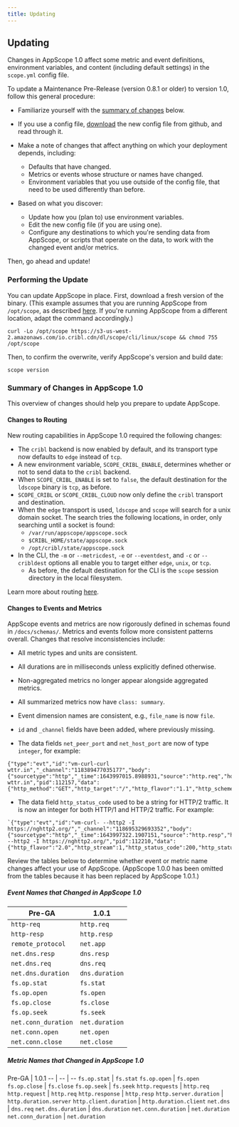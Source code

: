 ```yaml
---
title: Updating
---
```


## Updating

Changes in AppScope 1.0 affect some metric and event definitions, environment variables, and content (including default settings) in the `scope.yml` config file.

To update a Maintenance Pre-Release (version 0.8.1 or older) to version 1.0, follow this general procedure:

* Familiarize yourself with the [summary of changes](#summary-of-changes) below.

* If you use a config file, [download](https://github.com/criblio/appscope/blob/master/conf/scope.yml) the new config file from github, and read through it. 

* Make a note of changes that affect anything on which your deployment depends, including:
  * Defaults that have changed.
  * Metrics or events whose structure or names have changed.
  * Environment variables that you use outside of the config file, that need to be used differently than before.

* Based on what you discover:
  * Update how you (plan to) use environment variables.
  * Edit the new config file (if you are using one).
  * Configure any destinations to which you're sending data from AppScope, or scripts that operate on the data, to work with the changed event and/or metrics.

Then, go ahead and update!

### Performing the Update

You can update AppScope in place. First, download a fresh version of the binary. (This example assumes that you are running AppScope from `/opt/scope`, as described [here](/docs/downloading#where-from). If you're running AppScope from a different location, adapt the command accordingly.) 

```
curl -Lo /opt/scope https://s3-us-west-2.amazonaws.com/io.cribl.cdn/dl/scope/cli/linux/scope && chmod 755 /opt/scope
```

Then, to confirm the overwrite, verify AppScope's version and build date:

```
scope version
```

<span id="summary-of-changes"> </span>

### Summary of Changes in AppScope 1.0

This overview of changes should help you prepare to update AppScope.

#### Changes to Routing 

New routing capabilities in AppScope 1.0 required the following changes: 

- The `cribl` backend is now enabled by default, and its transport type now defaults to `edge` instead of `tcp`.
- A new environment variable, `SCOPE_CRIBL_ENABLE`, determines whether or not to send data to the `cribl` backend.
- When `SCOPE_CRIBL_ENABLE` is set to `false`, the default destination for the `ldscope` binary is `tcp`, as before.
- `SCOPE_CRIBL` or `SCOPE_CRIBL_CLOUD` now only define the `cribl` transport and destination.
- When the `edge` transport is used, `ldscope` and `scope` will search for a unix domain socket. The search tries the following locations, in order, only searching until a socket is found:  
  - `/var/run/appscope/appscope.sock`
  - `$CRIBL_HOME/state/appscope.sock`
  - `/opt/cribl/state/appscope.sock`
- In the CLI, the `-m` or `--metricdest`, `-e` or `--eventdest`, and `-c` or `--cribldest` options all enable you to target either `edge`, `unix`, or `tcp`.
  - As before, the default destination for the CLI is the `scope` session directory in the local filesystem.

Learn more about routing [here](/docs/data-routing).

#### Changes to Events and Metrics

AppScope events and metrics are now rigorously defined in schemas found in `/docs/schemas/`. Metrics and events follow more consistent patterns overall. Changes that resolve inconsistencies include:

- All metric types and units are consistent.
- All durations are in milliseconds unless explicitly defined otherwise.
- Non-aggregated metrics no longer appear alongside aggregated metrics.
- All summarized metrics now have `class: summary`.
- Event dimension names are consistent, e.g., `file_name` is now `file`.
- `id` and `_channel` fields have been added, where previously missing.

- The data fields `net_peer_port` and `net_host_port` are now of type `integer`, for example:

```
{"type":"evt","id":"vm-curl-curl wttr.in","_channel":"118389477035177","body":{"sourcetype":"http","_time":1643997015.8988931,"source":"http.req","host":"vm","proc":"curl","cmd":"curl wttr.in","pid":112157,"data":{"http_method":"GET","http_target":"/","http_flavor":"1.1","http_scheme":"http","http_host":"wttr.in","http_user_agent":"curl/7.74.0","net_transport":"IP.TCP","net_peer_ip":"5.9.243.187","net_peer_port":80,"net_host_ip":"10.0.2.15","net_host_port":44214}}}
```

- The data field `http_status_code` used to be a string for HTTP/2 traffic. It is now an integer for both HTTP/1 and HTTP/2 traffic. For example:

```
`{"type":"evt","id":"vm-curl- --http2 -I https://nghttp2.org/","_channel":"118695329693352","body":{"sourcetype":"http","_time":1643997322.1907151,"source":"http.resp","host":"vm","proc":"curl","cmd":"curl --http2 -I https://nghttp2.org/","pid":112210,"data":{"http_flavor":"2.0","http_stream":1,"http_status_code":200,"http_status_text":"OK","http_response_content_length":6616,"net_transport":"IP.TCP","net_peer_ip":"139.162.123.134","net_host_ip":"10.0.2.15","net_peer_port":443,"net_host_port":35352,"http_client_duration":186,"http_host":"nghttp2.org","http_method":"HEAD","http_target":"/","http_user_agent":"curl/7.74.0”}}}`
```

Review the tables below to determine whether event or metric name changes affect your use of AppScope.  (AppScope 1.0.0 has been omitted from the tables because it has been replaced by AppScope 1.0.1.)

##### Event Names that Changed in AppScope 1.0

Pre-GA | 1.0.1
-- | --
`http-req` | `http.req`
`http-resp` | `http.resp`
`remote_protocol` | `net.app`
`net.dns.resp` | `dns.resp`
`net.dns.req` | `dns.req`
`net.dns.duration` | `dns.duration`
`fs.op.stat` | `fs.stat`
`fs.op.open` | `fs.open` 
`fs.op.close` | `fs.close`
`fs.op.seek` | `fs.seek` 
`net.conn_duration` | `net.duration`
`net.conn.open` | `net.open`
`net.conn.close` | `net.close`

##### Metric Names that Changed in AppScope 1.0

Pre-GA | 1.0.1
-- | -- | --
`fs.op.stat` | `fs.stat`
`fs.op.open` | `fs.open`
`fs.op.close` | `fs.close`
`fs.op.seek` | `fs.seek` 
`http.requests` | `http.req`
`http.request` | `http.req`
`http.response` | `http.resp`
`http.server.duration` | `http.duration.server`
`http.client.duration` | `http.duration.client`
`net.dns` | `dns.req`
`net.dns.duration` | `dns.duration`
`net.conn.duration` | `net.duration`
`net.conn_duration` | `net.duration`
